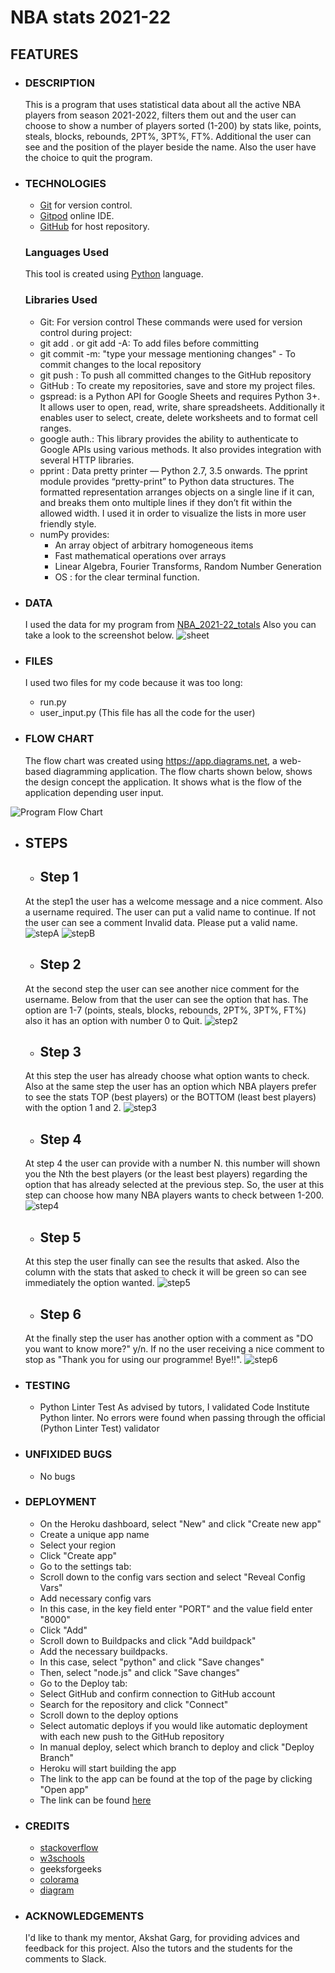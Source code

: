 # **NBA stats 2021-22** 

## **FEATURES**
- ### **DESCRIPTION**
  This is a program that uses statistical data about all the active NBA players from season 2021-2022, filters them out and the user can choose to show a number of players sorted (1-200) by stats like, points, steals, blocks, rebounds, 2PT%, 3PT%, FT%. Additional the user can see and the position of the player beside the name.
  Also the user have the choice to quit the program.

- ### **TECHNOLOGIES**
  - [Git](https://git-scm.com/) for version control.
  - [Gitpod](https://www.gitpod.io/) online IDE.
  - [GitHub](https://github.com/) for host repository.

  ### **Languages Used**
  This tool is created using [Python](https://en.wikipedia.org/wiki/Python_programming_language)
 language.

  ### **Libraries Used**
  - Git: For version control These commands were used for version control during project:
  - git add . or git add -A: To add files before committing
  - git commit -m: "type your message mentioning changes" - To commit changes to the local repository
  - git push : To push all committed changes to the GitHub repository
  - GitHub : To create my repositories, save and store my project files.
  - gspread:  is a Python API for Google Sheets and requires Python 3+. It allows user to open, read, write, share spreadsheets. Additionally it enables user to select, create, delete worksheets and to format cell ranges.
  - google auth.: This library provides the ability to authenticate to Google APIs using various methods. It also provides integration with several HTTP libraries.
  - pprint : Data pretty printer — Python 2.7, 3.5 onwards. The pprint module provides “pretty-print” to Python data structures. The formatted representation arranges objects on a single line if it can, and breaks them onto multiple lines if they don’t fit within the allowed width. I used it in order to visualize the lists in more user friendly style.
  - numPy provides:
    -  An array object of arbitrary homogeneous items
    - Fast mathematical operations over arrays
    - Linear Algebra, Fourier Transforms, Random Number Generation 
    - OS : for the clear terminal function.
     
 - ### **DATA**
   I used the data for my program from [NBA_2021-22_totals](https://www.basketball-reference.com/leagues/NBA_2022_totals.html)
   Also you can take a look to the screenshot below.
   ![sheet](images/data-sheet-screenshot.png)

 - ### **FILES**
   I used two files for my code because it was too long:
   - run.py
   - user_input.py (This file has all the code for the user)


 - ### **FLOW CHART**
   The flow chart was created using https://app.diagrams.net, a web-based diagramming application. The flow charts shown below, shows the design concept the application. 
   It shows what is the flow of the application depending user input.


  ![Program Flow Chart](images/flowchart.drawio.png)

 - ## **STEPS**

   - ## **Step 1**
   At the step1 the user has a welcome message and a nice comment.
   Also a username required. The user can put a valid name to continue. If not the user can see a comment Invalid data. Please put a valid name.
   ![stepA](images/step-A-screenshot.png)
   ![stepB](images/step-B-screenshot.png)

   - ## **Step 2**
   At the second step the user can see another nice comment for the username. Below from that the user can see the option that has.
   The option are 1-7 (points, steals, blocks, rebounds, 2PT%, 3PT%, FT%) also it has an option with number 0 to Quit.
   ![step2](images/step-2-screenshot.png)

   - ## **Step 3**
   At this step the user has already choose what option wants to check.
   Also at the same step the user has an option which NBA players prefer to see the stats TOP (best players) or the BOTTOM (least best players) with the option 1 and 2.
   ![step3](images/step-3-screenshot.png)

   - ## **Step 4**
   At step 4 the user can provide with a number N. this number will shown you the Nth the best players (or the least best players) regarding the option that has already selected at the previous step.
   So, the user at this step can choose how many NBA players wants to check between 1-200.
   ![step4](images/step-4-screenshot.png)

   - ## **Step 5**
   At this step the user finally can see the results that asked. 
   Also the column with the stats that asked to check it will be green so can see immediately the option wanted.
   ![step5](images/step-5-screenshot.png)

   
   - ## **Step 6**
   At the finally step the user has another option with a comment  as "DO you want to know more?" y/n.
   If no the user receiving a nice comment to stop as "Thank you for using our programme! Bye!!".
   ![step6](images/step-6-screenshot.png)


   


 - ### **TESTING**
    - Python Linter Test
 As advised by tutors, I validated Code Institute Python linter.
 No errors were found when passing through the official (Python Linter Test) validator
  
 - ### **UNFIXIDED BUGS**
    - No bugs
 - ### **DEPLOYMENT**
    - On the Heroku dashboard, select "New" and click "Create new app"
    - Create a unique app name
    - Select your region
    - Click "Create app"
    - Go to the settings tab:
    - Scroll down to the config vars section and select "Reveal Config Vars"
    - Add necessary config vars
    - In this case, in the key field enter "PORT" and the value field enter "8000"
    - Click "Add"
    - Scroll down to Buildpacks and click "Add buildpack"
    - Add the necessary buildpacks.
    - In this case, select "python" and click "Save changes"
    - Then, select "node.js" and click "Save changes"
    - Go to the Deploy tab:
    - Select GitHub and confirm connection to GitHub account
    - Search for the repository and click "Connect"
    - Scroll down to the deploy options
    - Select automatic deploys if you would like automatic deployment with each new push to the GitHub    repository
    - In manual deploy, select which branch to deploy and click "Deploy Branch"
    - Heroku will start building the app
    - The link to the app can be found at the top of the page by clicking "Open app"
    - The link can be found [here](https://nba-stats-2021-2022.herokuapp.com/)

 - ### **CREDITS**
     - [stackoverflow](https://stackoverflow.com/)
     - [w3schools](https://www.w3schools.com/)
     - geeksforgeeks
     - [colorama](https://pypi.org/project/colorama/)
     - [diagram](https://app.diagrams.net/)

 - ### **ACKNOWLEDGEMENTS**
     I'd like to thank my mentor, Akshat Garg, for providing advices and feedback for this project. Also the tutors and the students for the comments to Slack.